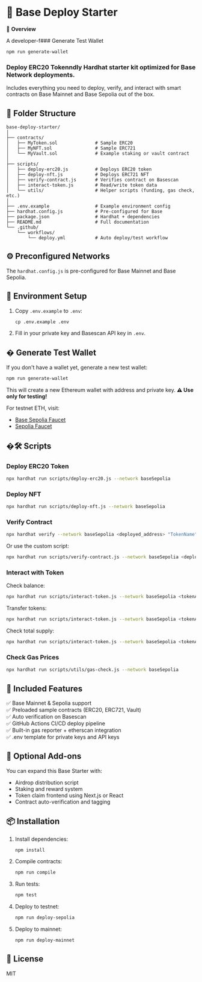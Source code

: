 # 🧱 Base Deploy Starter

🚀 **Overview**

A developer-f### Generate Test Wallet

```bash
npm run generate-wallet
```

### Deploy ERC20 Tokenndly Hardhat starter kit optimized for Base Network deployments.
Includes everything you need to deploy, verify, and interact with smart contracts on Base Mainnet and Base Sepolia out of the box.

## 📂 Folder Structure

```
base-deploy-starter/
│
├── contracts/
│   ├── MyToken.sol              # Sample ERC20
│   ├── MyNFT.sol                # Sample ERC721
│   └── MyVault.sol              # Example staking or vault contract
│
├── scripts/
│   ├── deploy-erc20.js          # Deploys ERC20 token
│   ├── deploy-nft.js            # Deploys ERC721 NFT
│   ├── verify-contract.js       # Verifies contract on Basescan
│   ├── interact-token.js        # Read/write token data
│   └── utils/                   # Helper scripts (funding, gas check, etc.)
│
├── .env.example                 # Example environment config
├── hardhat.config.js            # Pre-configured for Base
├── package.json                 # Hardhat + dependencies
├── README.md                    # Full documentation
└── .github/
    └── workflows/
        └── deploy.yml           # Auto deploy/test workflow
```

## ⚙️ Preconfigured Networks

The `hardhat.config.js` is pre-configured for Base Mainnet and Base Sepolia.

## 🧩 Environment Setup

1. Copy `.env.example` to `.env`:
   ```
   cp .env.example .env
   ```

2. Fill in your private key and Basescan API key in `.env`.

## � Generate Test Wallet

If you don't have a wallet yet, generate a new test wallet:

```bash
npm run generate-wallet
```

This will create a new Ethereum wallet with address and private key. **⚠️ Use only for testing!**

For testnet ETH, visit:
- [Base Sepolia Faucet](https://faucet.quicknode.com/base/sepolia)
- [Sepolia Faucet](https://sepoliafaucet.com/)

## �🛠️ Scripts

### Deploy ERC20 Token

```bash
npx hardhat run scripts/deploy-erc20.js --network baseSepolia
```

### Deploy NFT

```bash
npx hardhat run scripts/deploy-nft.js --network baseSepolia
```

### Verify Contract

```bash
npx hardhat verify --network baseSepolia <deployed_address> "TokenName" "SYMBOL" 18
```

Or use the custom script:

```bash
npx hardhat run scripts/verify-contract.js --network baseSepolia <deployed_address> [constructorArgs...]
```

### Interact with Token

Check balance:
```bash
npx hardhat run scripts/interact-token.js --network baseSepolia <tokenAddress> balance [address]
```

Transfer tokens:
```bash
npx hardhat run scripts/interact-token.js --network baseSepolia <tokenAddress> transfer <to> <amount>
```

Check total supply:
```bash
npx hardhat run scripts/interact-token.js --network baseSepolia <tokenAddress> totalSupply
```

### Check Gas Prices

```bash
npx hardhat run scripts/utils/gas-check.js --network baseSepolia
```

## 🧰 Included Features

✅ Base Mainnet & Sepolia support  
✅ Preloaded sample contracts (ERC20, ERC721, Vault)  
✅ Auto verification on Basescan  
✅ GitHub Actions CI/CD deploy pipeline  
✅ Built-in gas reporter + etherscan integration  
✅ .env template for private keys and API keys  

## 🔮 Optional Add-ons

You can expand this Base Starter with:

- Airdrop distribution script
- Staking and reward system
- Token claim frontend using Next.js or React
- Contract auto-verification and tagging

## 📦 Installation

1. Install dependencies:
   ```bash
   npm install
   ```

2. Compile contracts:
   ```bash
   npm run compile
   ```

3. Run tests:
   ```bash
   npm test
   ```

4. Deploy to testnet:
   ```bash
   npm run deploy-sepolia
   ```

5. Deploy to mainnet:
   ```bash
   npm run deploy-mainnet
   ```

## 📄 License

MIT